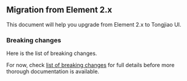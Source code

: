 ## Migration from Element 2.x

This document will help you upgrade from Element 2.x to Tongjiao UI.

### Breaking changes

Here is the list of breaking changes.

For now, check [list of breaking changes](https://github.com/tongjiaoui-plus/tongjiaoui-plus/issues/162) for full details before more thorough documentation is available.
